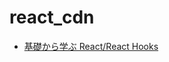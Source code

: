 # react_cdn
- [基礎から学ぶ React/React Hooks](https://www.amazon.co.jp/%E5%9F%BA%E7%A4%8E%E3%81%8B%E3%82%89%E5%AD%A6%E3%81%B6-React-Hooks-asakohattori/dp/486354359X/ref=pd_lpo_1?pd_rd_i=486354359X&psc=1)
